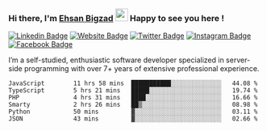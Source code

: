 ### Hi there, I'm <a href="https://teamartisans.com" target="_blank">Ehsan Bigzad</a> <img src="https://media.giphy.com/media/hvRJCLFzcasrR4ia7z/giphy.gif" width="25px"> Happy to see you here !

[![Linkedin Badge](https://img.shields.io/badge/-LinkedIn-0e76a8?style=flat-square&logo=Linkedin&logoColor=white)](https://linkedin.com/in/EhsanBigzad)
[![Website Badge](https://img.shields.io/badge/Website-3b5998?style=flat-square&logo=google-chrome&logoColor=white)](#)
[![Twitter Badge](https://img.shields.io/badge/-Twitter-00acee?style=flat-square&logo=Twitter&logoColor=white)](https://twitter.com/EhsanBigzad)
[![Instagram Badge](https://img.shields.io/badge/-Instagram-e4405f?style=flat-square&logo=Instagram&logoColor=white)](https://instagram.com/ehsanbigzad/)
[![Facebook Badge](https://img.shields.io/badge/-Facebook-0088cc?style=flat-square&logo=Facebook&logoColor=white)](https://facebook.com/EhsanBigzad7)

I’m a self-studied, enthusiastic software developer specialized in server-side programming with over 7+ years of extensive professional experience.

<!--START_SECTION:waka-->

```text
JavaScript        11 hrs 58 mins  ███████████░░░░░░░░░░░░░░   44.08 %
TypeScript        5 hrs 21 mins   █████░░░░░░░░░░░░░░░░░░░░   19.74 %
PHP               4 hrs 31 mins   ████░░░░░░░░░░░░░░░░░░░░░   16.66 %
Smarty            2 hrs 26 mins   ██▒░░░░░░░░░░░░░░░░░░░░░░   08.98 %
Python            50 mins         ▓░░░░░░░░░░░░░░░░░░░░░░░░   03.11 %
JSON              43 mins         ▓░░░░░░░░░░░░░░░░░░░░░░░░   02.66 %
```

<!--END_SECTION:waka-->
